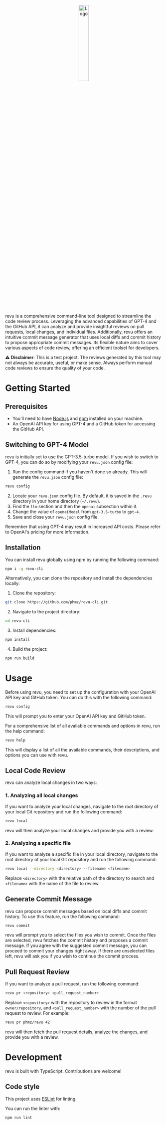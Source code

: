 <p align="center">
    <img src="https://raw.githubusercontent.com/phmz/revu-cli/main/logo/revu.webp" alt="Logo" width="25%">
</p>

revu is a comprehensive command-line tool designed to streamline the code review process. Leveraging the advanced capabilities of GPT-4 and the GitHub API, it can analyze and provide insightful reviews on pull requests, local changes, and individual files. Additionally, revu offers an intuitive commit message generator that uses local diffs and commit history to propose appropriate commit messages. Its flexible nature aims to cover various aspects of code review, offering an efficient toolset for developers.

⚠️ **Disclaimer**: This is a test project. The reviews generated by this tool may not always be accurate, useful, or make sense. Always perform manual code reviews to ensure the quality of your code.

# Getting Started

## Prerequisites

- You'll need to have [Node.js](https://nodejs.org/en/download/) and [npm](https://www.npmjs.com/get-npm) installed on your machine.
- An OpenAI API key for using GPT-4 and a GitHub token for accessing the GitHub API.

## Switching to GPT-4 Model

revu is initially set to use the GPT-3.5-turbo model. If you wish to switch to GPT-4, you can do so by modifying your `revu.json` config file:

1. Run the config command if you haven't done so already. This will generate the `revu.json` config file:
```bash
revu config
```
2. Locate your `revu.json` config file. By default, it is saved in the `.revu` directory in your home directory (`~/.revu`).
3. Find the `llm` section and then the `openai` subsection within it.
4. Change the value of `openaiModel` from `gpt-3.5-turbo` to `gpt-4`.
5. Save and close your `revu.json` config file.

Remember that using GPT-4 may result in increased API costs. Please refer to OpenAI's pricing for more information.

## Installation

You can install revu globally using npm by running the following command:

```bash
npm i -g revu-cli
```

Alternatively, you can clone the repository and install the dependencies locally:

1. Clone the repository:

```bash
git clone https://github.com/phmz/revu-cli.git
```

2. Navigate to the project directory:

```bash
cd revu-cli
```

3. Install dependencies:

```bash
npm install
```

4. Build the project:

```bash
npm run build
```

# Usage

Before using revu, you need to set up the configuration with your OpenAI API key and GitHub token. You can do this with the following command:

```bash
revu config
```

This will prompt you to enter your OpenAI API key and GitHub token.

For a comprehensive list of all available commands and options in revu, run the help command:

```bash
revu help
```

This will display a list of all the available commands, their descriptions, and options you can use with revu.

## Local Code Review

revu can analyze local changes in two ways:

### 1. Analyzing all local changes

If you want to analyze your local changes, navigate to the root directory of your local Git repository and run the following command:

```bash
revu local
```

revu will then analyze your local changes and provide you with a review.

### 2. Analyzing a specific file

If you want to analyze a specific file in your local directory, navigate to the root directory of your local Git repository and run the following command:

```bash
revu local --directory <directory> --filename <filename>
```

Replace `<directory>` with the relative path of the directory to search and `<filename>` with the name of the file to review.

## Generate Commit Message

revu can propose commit messages based on local diffs and commit history. To use this feature, run the following command:

```bash
revu commit
```

revu will prompt you to select the files you wish to commit. Once the files are selected, revu fetches the commit history and proposes a commit message. If you agree with the suggested commit message, you can proceed to commit your changes right away. If there are unselected files left, revu will ask you if you wish to continue the commit process.

## Pull Request Review

If you want to analyze a pull request, run the following command:

```bash
revu pr <repository> <pull_request_number>
```

Replace `<repository>` with the repository to review in the format `owner/repository`, and `<pull_request_number>` with the number of the pull request to review. For example:

```bash
revu pr phmz/revu 42
```

revu will then fetch the pull request details, analyze the changes, and provide you with a review.

# Development

revu is built with TypeScript. Contributions are welcome!

## Code style

This project uses [ESLint](https://eslint.org/) for linting.

You can run the linter with:

```bash
npm run lint
```
